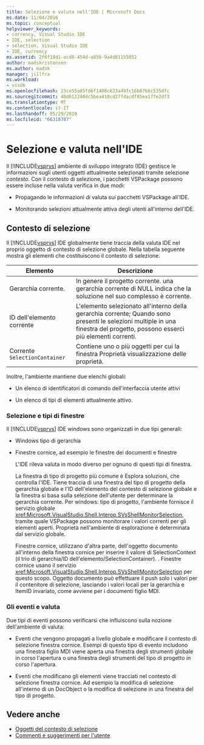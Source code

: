 ```yaml
---
title: Selezione e valuta nell'IDE | Microsoft Docs
ms.date: 11/04/2016
ms.topic: conceptual
helpviewer_keywords:
- currency, Visual Studio IDE
- IDE, selection
- selection, Visual Studio IDE
- IDE, currency
ms.assetid: 2f6f18d1-acd8-454d-a856-9a4d81155052
author: madskristensen
ms.author: madsk
manager: jillfra
ms.workload:
- vssdk
ms.openlocfilehash: 23ce55a85fd6f1408c623a49fc16b8766c535dfc
ms.sourcegitcommit: 40d612240dc5bea418cd27fdacdf85ea177e2df3
ms.translationtype: MT
ms.contentlocale: it-IT
ms.lasthandoff: 05/29/2019
ms.locfileid: "66318707"
---
```

# <a name="selection-and-currency-in-the-ide"></a>Selezione e valuta nell'IDE
Il [!INCLUDE[vsprvs](../../code-quality/includes/vsprvs_md.md)] ambiente di sviluppo integrato (IDE) gestisce le informazioni sugli utenti oggetti attualmente selezionati tramite selezione *contesto*. Con il contesto di selezione, i pacchetti VSPackage possono essere incluse nella valuta verifica in due modi:

- Propagando le informazioni di valuta sui pacchetti VSPackage all'IDE.

- Monitorando selezioni attualmente attiva degli utenti all'interno dell'IDE.

## <a name="selection-context"></a>Contesto di selezione
 Il [!INCLUDE[vsprvs](../../code-quality/includes/vsprvs_md.md)] IDE globalmente tiene traccia della valuta IDE nel proprio oggetto di contesto di selezione globale. Nella tabella seguente mostra gli elementi che costituiscono il contesto di selezione.

|Elemento|Descrizione|
|-------------|-----------------|
|Gerarchia corrente.|In genere il progetto corrente. una gerarchia corrente di NULL indica che la soluzione nel suo complesso è corrente.|
|ID dell'elemento corrente|L'elemento selezionato all'interno della gerarchia corrente; Quando sono presenti le selezioni multiple in una finestra del progetto, possono esserci più elementi correnti.|
|Corrente `SelectionContainer`|Contiene uno o più oggetti per cui la finestra Proprietà visualizzazione delle proprietà.|

 Inoltre, l'ambiente mantiene due elenchi globali:

- Un elenco di identificatori di comando dell'interfaccia utente attivi

- Un elenco di tipi di elementi attualmente attivo.

### <a name="window-types-and-selection"></a>Selezione e tipi di finestre
 Il [!INCLUDE[vsprvs](../../code-quality/includes/vsprvs_md.md)] IDE windows sono organizzati in due tipi generali:

- Windows tipo di gerarchia

- Finestre cornice, ad esempio le finestre dei documenti e finestre

  L'IDE rileva valuta in modo diverso per ognuno di questi tipi di finestra.

  La finestra di tipo di progetto più comune è Esplora soluzioni, che controlla l'IDE. Tiene traccia di una finestra del tipo di progetto della gerarchia globale e l'ID dell'elemento del contesto di selezione globale e la finestra si basa sulla selezione dell'utente per determinare la gerarchia corrente. Per windows: tipo di progetto, l'ambiente fornisce il servizio globale <xref:Microsoft.VisualStudio.Shell.Interop.SVsShellMonitorSelection>, tramite quale VSPackage possono monitorare i valori correnti per gli elementi aperti. Proprietà nell'ambiente di esplorazione è determinata dal servizio globale.

  Finestre cornice, utilizzano d'altra parte, dell'oggetto documento all'interno della finestra cornice per inserire il valore di SelectionContext (il trio di gerarchia/ID dell'elemento/SelectionContainer). . Finestre cornice usano il servizio <xref:Microsoft.VisualStudio.Shell.Interop.SVsShellMonitorSelection> per questo scopo. Oggetto documento può effettuare il push solo i valori per il contenitore di selezione, lasciando i valori locali per la gerarchia e ItemID invariato, come avviene per i documenti figlio MDI.

### <a name="events-and-currency"></a>Gli eventi e valuta
 Due tipi di eventi possono verificarsi che influiscono sulla nozione dell'ambiente di valuta:

- Eventi che vengono propagati a livello globale e modificare il contesto di selezione finestra cornice. Esempi di questo tipo di evento includono una finestra figlio MDI viene aperta una finestra degli strumenti globale in corso l'apertura o una finestra degli strumenti del tipo di progetto in corso l'apertura.

- Eventi che modificano gli elementi viene tracciati nel contesto di selezione finestra cornice. Ad esempio la modifica di selezione all'interno di un DocObject o la modifica di selezione in una finestra del tipo di progetto.

## <a name="see-also"></a>Vedere anche
- [Oggetti del contesto di selezione](../../extensibility/internals/selection-context-objects.md)
- [Commenti e suggerimenti per l'utente](../../extensibility/internals/feedback-to-the-user.md)